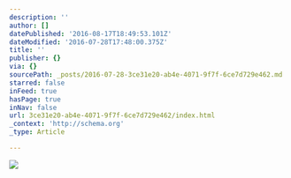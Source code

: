 ```yaml
---
description: ''
author: []
datePublished: '2016-08-17T18:49:53.101Z'
dateModified: '2016-07-28T17:48:00.375Z'
title: ''
publisher: {}
via: {}
sourcePath: _posts/2016-07-28-3ce31e20-ab4e-4071-9f7f-6ce7d729e462.md
starred: false
inFeed: true
hasPage: true
inNav: false
url: 3ce31e20-ab4e-4071-9f7f-6ce7d729e462/index.html
_context: 'http://schema.org'
_type: Article

---
```

![](https://the-grid-user-content.s3-us-west-2.amazonaws.com/4a3dd356-5bf9-4f7f-bbcb-60c277836647.jpg)